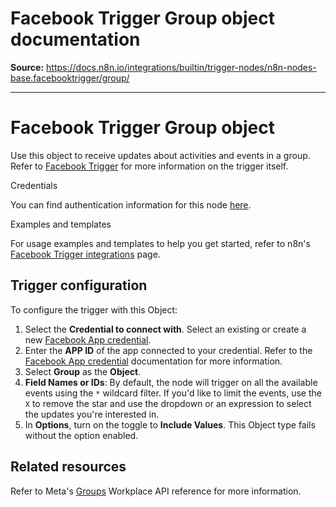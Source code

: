# Facebook Trigger Group object documentation

**Source:** https://docs.n8n.io/integrations/builtin/trigger-nodes/n8n-nodes-base.facebooktrigger/group/

---

# Facebook Trigger Group object

Use this object to receive updates about activities and events in a group. Refer to [Facebook Trigger](../) for more information on the trigger itself.

Credentials

You can find authentication information for this node [here](../../../credentials/facebookapp/).

Examples and templates

For usage examples and templates to help you get started, refer to n8n's [Facebook Trigger integrations](https://n8n.io/integrations/facebook-trigger/) page.

## Trigger configuration

To configure the trigger with this Object:

1. Select the **Credential to connect with**. Select an existing or create a new [Facebook App credential](../../../credentials/facebookapp/).
2. Enter the **APP ID** of the app connected to your credential. Refer to the [Facebook App credential](../../../credentials/facebookapp/) documentation for more information.
3. Select **Group** as the **Object**.
4. **Field Names or IDs**: By default, the node will trigger on all the available events using the `*` wildcard filter. If you'd like to limit the events, use the `X` to remove the star and use the dropdown or an expression to select the updates you're interested in.
5. In **Options**, turn on the toggle to **Include Values**. This Object type fails without the option enabled.

## Related resources

Refer to Meta's [Groups](https://developers.facebook.com/docs/workplace/reference/webhooks/#groups) Workplace API reference for more information.
